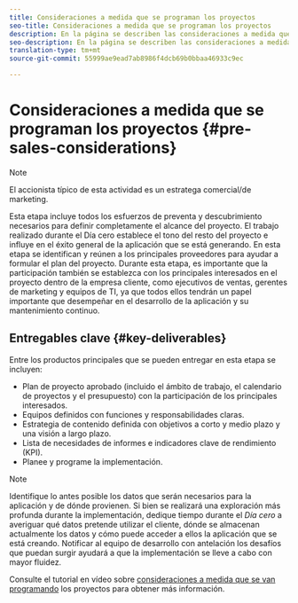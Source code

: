 ```yaml
---
title: Consideraciones a medida que se programan los proyectos
seo-title: Consideraciones a medida que se programan los proyectos
description: En la página se describen las consideraciones a medida que los proyectos están programados
seo-description: En la página se describen las consideraciones a medida que los proyectos están programados
translation-type: tm+mt
source-git-commit: 55999ae9ead7ab8986f4dcb69b0bbaa46933c9ec

---
```



# Consideraciones a medida que se programan los proyectos {#pre-sales-considerations}

>[!NOTE]
>
>El accionista típico de esta actividad es un estratega comercial/de marketing.

Esta etapa incluye todos los esfuerzos de preventa y descubrimiento necesarios para definir completamente el alcance del proyecto. El trabajo realizado durante el Día cero establece el tono del resto del proyecto e influye en el éxito general de la aplicación que se está generando.
En esta etapa se identifican y reúnen a los principales proveedores para ayudar a formular el plan del proyecto. Durante esta etapa, es importante que la participación también se establezca con los principales interesados en el proyecto dentro de la empresa cliente, como ejecutivos de ventas, gerentes de marketing y equipos de TI, ya que todos ellos tendrán un papel importante que desempeñar en el desarrollo de la aplicación y su mantenimiento continuo.

## Entregables clave {#key-deliverables}

Entre los productos principales que se pueden entregar en esta etapa se incluyen:

* Plan de proyecto aprobado (incluido el ámbito de trabajo, el calendario de proyectos y el presupuesto) con la participación de los principales interesados.
* Equipos definidos con funciones y responsabilidades claras.
* Estrategia de contenido definida con objetivos a corto y medio plazo y una visión a largo plazo.
* Lista de necesidades de informes e indicadores clave de rendimiento (KPI).
* Planee y programe la implementación.

>[!NOTE]
>
>Identifique lo antes posible los datos que serán necesarios para la aplicación y de dónde provienen. Si bien se realizará una exploración más profunda durante la implementación, dedique tiempo durante el *Día cero* a averiguar qué datos pretende utilizar el cliente, dónde se almacenan actualmente los datos y cómo puede acceder a ellos la aplicación que se está creando. Notificar al equipo de desarrollo con antelación los desafíos que puedan surgir ayudará a que la implementación se lleve a cabo con mayor fluidez.

Consulte el tutorial en vídeo sobre [consideraciones a medida que se van programando](https://helpx.adobe.com/experience-manager/6-5/screens/using/project-considerations.html) los proyectos para obtener más información.
